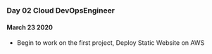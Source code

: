 ### Day 02 Cloud DevOpsEngineer
#### March 23 2020
* Begin to work on the first project, Deploy Static Website on AWS